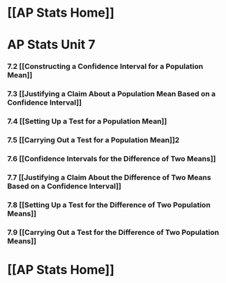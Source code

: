 # [[AP Stats Home]]

# AP Stats Unit 7
### 7.2 [[Constructing a Confidence Interval for a Population Mean]]
### 7.3 [[Justifying a Claim About a Population Mean Based on a Confidence Interval]]
### 7.4 [[Setting Up a Test for a Population Mean]]
### 7.5 [[Carrying Out a Test for a Population Mean]]2
### 7.6 [[Confidence Intervals for the Difference of Two Means]]
### 7.7 [[Justifying a Claim About the Difference of Two Means Based on a Confidence Interval]]
### 7.8 [[Setting Up a Test for the Difference of Two Population Means]]
### 7.9 [[Carrying Out a Test for the Difference of Two Population Means]]

# [[AP Stats Home]]
